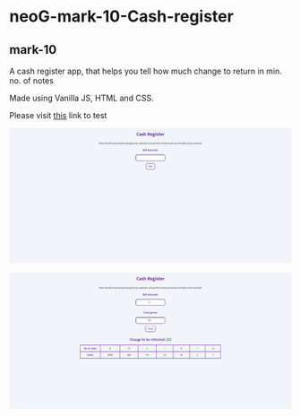 # neoG-mark-10-Cash-register

## mark-10

A cash register app, that helps you tell how much change to return in min. no. of notes

Made using Vanilla JS, HTML and CSS.

Please visit [this](https://cashregister-jagrut.netlify.app/) link to test

![cash-register website](./image/cash-register.png)

![cash-register website full](./image/cash-register-full.png)
